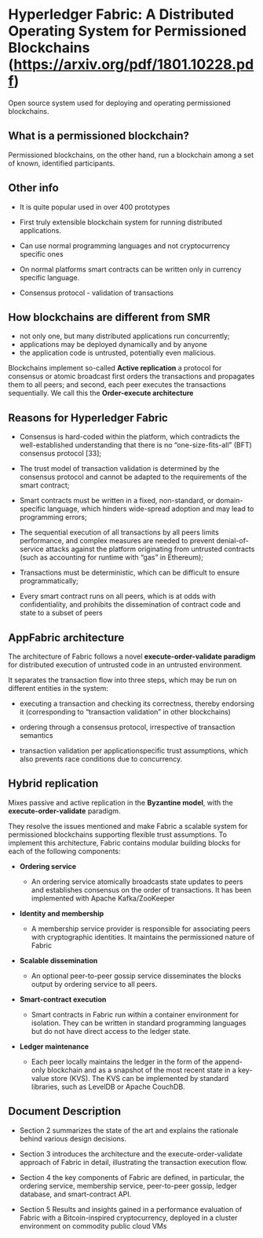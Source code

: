 # Hyperledger Fabric: A Distributed Operating System for Permissioned Blockchains (https://arxiv.org/pdf/1801.10228.pdf)


Open source system used for deploying and operating permissioned blockchains.

## What is a permissioned blockchain?
Permissioned blockchains, on the other hand, run a blockchain among a set of known, identified participants.

## Other info
- It is quite popular used in over 400 prototypes

- First truly extensible blockchain system for running distributed applications.

- Can use normal programming languages and not cryptocurrency specific ones

- On normal platforms smart contracts can be written only in currency specific language.

- Consensus protocol - validation of transactions


## How blockchains are different from SMR
- not only one, but many distributed applications run concurrently;
- applications may be deployed dynamically and by anyone
- the application code is untrusted, potentially even malicious. 
 
 Blockchains implement so-called **Active replication** a protocol for consensus or atomic broadcast
first orders the transactions and propagates them to all peers;
and second, each peer executes the transactions sequentially.
We call this the **Order-execute architecture**

## Reasons for Hyperledger Fabric
- Consensus is hard-coded within the platform, which contradicts
the well-established understanding that there is
no “one-size-fits-all” (BFT) consensus protocol [33];

- The trust model of transaction validation is determined
by the consensus protocol and cannot be adapted to the
requirements of the smart contract;

- Smart contracts must be written in a fixed, non-standard,
or domain-specific language, which hinders wide-spread
adoption and may lead to programming errors;

- The sequential execution of all transactions by all peers
limits performance, and complex measures are needed
to prevent denial-of-service attacks against the platform
originating from untrusted contracts (such as accounting
for runtime with “gas” in Ethereum);

- Transactions must be deterministic, which can be difficult
to ensure programmatically;

- Every smart contract runs on all peers, which is at odds
with confidentiality, and prohibits the dissemination of
contract code and state to a subset of peers

## AppFabric architecture

The architecture of Fabric follows a novel **execute-order-validate
paradigm** for distributed execution of untrusted
code in an untrusted environment. 

It separates the transaction
flow into three steps, which may be run on different
entities in the system:

- executing a transaction and checking its correctness, thereby endorsing it (corresponding to “transaction validation” in other blockchains)

- ordering through a consensus protocol, irrespective of transaction semantics

- transaction validation per applicationspecific trust assumptions, which also prevents race conditions due to concurrency.

## Hybrid replication
Mixes passive and active replication in the **Byzantine model**, with the
**execute-order-validate** paradigm.

They resolve the issues mentioned and make Fabric a scalable system for permissioned
blockchains supporting flexible trust assumptions.
To implement this architecture, Fabric contains modular
building blocks for each of the following components:

- **Ordering service** 
    * An ordering service atomically broadcasts
        state updates to peers and establishes consensus on the order of transactions. It has been implemented with Apache Kafka/ZooKeeper

- **Identity and membership**
    * A membership service provider is responsible for associating peers with cryptographic identities. It maintains the permissioned nature of Fabric

- **Scalable dissemination**
    * An optional peer-to-peer gossip
    service disseminates the blocks output by ordering service to all peers.

- **Smart-contract execution**
    * Smart contracts in Fabric run within a container environment for isolation. They can be written in standard programming languages but do not have direct access to the ledger state.

- **Ledger maintenance**
    * Each peer locally maintains the ledger in the form of the append-only blockchain and as a snapshot of the most recent state in a key-value store (KVS). The KVS can be implemented by standard libraries, such
    as LevelDB or Apache CouchDB.


## Document Description
 - Section 2 summarizes the state of the art and explains the rationale behind various design decisions. 
 
 - Section 3 introduces the architecture and the execute-order-validate approach of Fabric in detail, illustrating the transaction execution flow. 
 
 - Section 4 the key components of Fabric are defined, in particular, the ordering service, membership service, peer-to-peer gossip, ledger database, and smart-contract API. 
 
 - Section 5 Results and insights gained in a performance evaluation of Fabric with a Bitcoin-inspired cryptocurrency, deployed in a cluster environment on commodity public cloud VMs
 